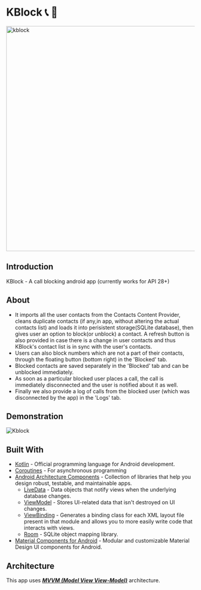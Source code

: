 # KBlock :telephone_receiver: :no_entry_sign:

<img width="600" alt="kblock" src="https://user-images.githubusercontent.com/60653277/142725041-9942e985-96fd-4edc-ad12-3ec3d41b8f2e.png">

## Introduction

KBlock - A call blocking android app (currently works for API 28+)

## About
- It imports all the user contacts from the Contacts Content Provider, cleans duplicate contacts (if any,in app, without altering the actual contacts list) and loads it into perisistent storage(SQLite database), then gives user an option to block(or unblock) a contact. A refresh button is also provided in case there is a change in user contacts and thus KBlock's contact list is in sync with the user's contacts.
- Users can also block numbers which are not a part of their contacts, through the floating button (bottom right) in the 'Blocked' tab.
- Blocked contacts are saved separately in the 'Blocked' tab and can be unblocked immediately.
- As soon as a particular blocked user places a call, the call is immediately disconnected and the user is notified about it as well.
- Finally we also provide a log of calls from the blocked user (which was disconnected by the app) in the 'Logs' tab.

## Demonstration

![Kblock](https://user-images.githubusercontent.com/60653277/142740563-6f4d2887-7479-42c1-adfa-976fbc491995.gif)

## Built With
- [Kotlin](https://kotlinlang.org/) - Official programming language for Android development.
- [Coroutines](https://kotlinlang.org/docs/reference/coroutines-overview.html) - For asynchronous programming
- [Android Architecture Components](https://developer.android.com/topic/libraries/architecture) - Collection of libraries that help you design robust, testable, and maintainable apps.
  - [LiveData](https://developer.android.com/topic/libraries/architecture/livedata) - Data objects that notify views when the underlying database changes.
  - [ViewModel](https://developer.android.com/topic/libraries/architecture/viewmodel) - Stores UI-related data that isn't destroyed on UI changes. 
  - [ViewBinding](https://developer.android.com/topic/libraries/view-binding) - Generates a binding class for each XML layout file present in that module and allows you to more easily write code that interacts with views.
  - [Room](https://developer.android.com/topic/libraries/architecture/room) - SQLite object mapping library.
- [Material Components for Android](https://github.com/material-components/material-components-android) - Modular and customizable Material Design UI components for Android.

## Architecture
This app uses [***MVVM (Model View View-Model)***](https://developer.android.com/jetpack/docs/guide#recommended-app-arch) architecture.



